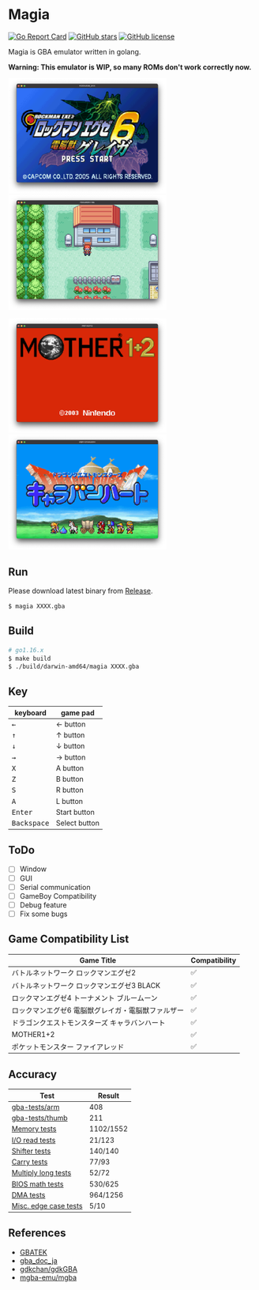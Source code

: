 # Magia

[![Go Report Card](https://goreportcard.com/badge/github.com/pokemium/magia)](https://goreportcard.com/report/github.com/pokemium/magia)
[![GitHub stars](https://img.shields.io/github/stars/pokemium/magia)](https://github.com/pokemium/magia/stargazers)
[![GitHub license](https://img.shields.io/github/license/pokemium/magia)](https://github.com/pokemium/magia/blob/main/LICENSE)

Magia is GBA emulator written in golang.

**Warning: This emulator is WIP, so many ROMs don't work correctly now.**

<img src="img/exe6g.png" width="320" alt="exe6g" />&nbsp;<img src="img/firered.png" width="320" alt="firered" />

<img src="img/mother12.png" width="320" alt="mother12" />&nbsp;<img src="img/dqm.png" width="320" alt="dqm" />

## Run

Please download latest binary from [Release](https://github.com/pokemium/magia/releases).

```sh
$ magia XXXX.gba
```

## Build

```sh
# go1.16.x
$ make build
$ ./build/darwin-amd64/magia XXXX.gba
```

## Key

| keyboard             | game pad      |
| -------------------- | ------------- |
| <kbd>&larr;</kbd>    | &larr; button |
| <kbd>&uarr;</kbd>    | &uarr; button |
| <kbd>&darr;</kbd>    | &darr; button |
| <kbd>&rarr;</kbd>    | &rarr; button |
| <kbd>X</kbd>         | A button      |
| <kbd>Z</kbd>         | B button      |
| <kbd>S</kbd>         | R button      |
| <kbd>A</kbd>         | L button      |
| <kbd>Enter</kbd>     | Start button  |
| <kbd>Backspace</kbd> | Select button |

## ToDo

- [ ] Window
- [ ] GUI
- [ ] Serial communication
- [ ] GameBoy Compatibility
- [ ] Debug feature
- [ ] Fix some bugs

## Game Compatibility List

| Game Title             | Compatibility      |
| -------------------- | ------------- |
| バトルネットワーク ロックマンエグゼ2 | ✅ |
| バトルネットワーク ロックマンエグゼ3 BLACK | ✅ |
| ロックマンエグゼ4 トーナメント ブルームーン | ✅ |
| ロックマンエグゼ6 電脳獣グレイガ・電脳獣ファルザー | ✅ |
| ドラゴンクエストモンスターズ キャラバンハート | ✅ |
| MOTHER1+2 | ✅ |
| ポケットモンスター ファイアレッド | ✅ |


## Accuracy

| Test             | Result      |
| -- | -- | 
| [gba-tests/arm](https://github.com/jsmolka/gba-tests/tree/a6447c5404c8fc2898ddc51f438271f832083b7e/arm) | 408 |
| [gba-tests/thumb](https://github.com/jsmolka/gba-tests/tree/a6447c5404c8fc2898ddc51f438271f832083b7e/thumb) | 211 |
| [Memory tests](https://github.com/mgba-emu/suite/blob/04ada216ee13c56d786e54636ac980a71d791145/src/memory.c) | 1102/1552 |
| [I/O read tests](https://github.com/mgba-emu/suite/blob/04ada216ee13c56d786e54636ac980a71d791145/src/io-read.c) | 21/123 |
| [Shifter tests](https://github.com/mgba-emu/suite/blob/04ada216ee13c56d786e54636ac980a71d791145/src/shifter.c) | 140/140 |
| [Carry tests](https://github.com/mgba-emu/suite/blob/04ada216ee13c56d786e54636ac980a71d791145/src/carry.c) | 77/93 |
| [Multiply long tests](https://github.com/mgba-emu/suite/blob/04ada216ee13c56d786e54636ac980a71d791145/src/multiply-long.c) | 52/72 |
| [BIOS math tests](https://github.com/mgba-emu/suite/blob/04ada216ee13c56d786e54636ac980a71d791145/src/bios-math.c) | 530/625 |
| [DMA tests](https://github.com/mgba-emu/suite/blob/04ada216ee13c56d786e54636ac980a71d791145/src/dma.c) | 964/1256 |
| [Misc. edge case tests](https://github.com/mgba-emu/suite/blob/04ada216ee13c56d786e54636ac980a71d791145/src/misc-edge.c) | 5/10 |

## References

- [GBATEK](https://problemkaputt.de/gbatek.htm)
- [gba_doc_ja](https://github.com/pokemium/gba_doc_ja)
- [gdkchan/gdkGBA](https://github.com/gdkchan/gdkGBA)
- [mgba-emu/mgba](https://github.com/mgba-emu/mgba)
